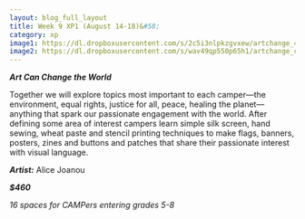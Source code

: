 ```yaml
---
layout: blog_full_layout
title: Week 9 XP1 (August 14-18)&#58; 
category: xp
image1: https://dl.dropboxusercontent.com/s/2c5i3nlpkzgvxew/artchange_4.jpg?dl=0
image2: https://dl.dropboxusercontent.com/s/wav49qp550p65h1/artchange_collage.jpg?dl=0
---
```


**_Art Can Change the World_**

Together we will explore topics most important to each camper—the environment, equal rights, justice for all, peace,  healing the planet—anything that spark our passionate engagement with the world. After defining some area of interest campers learn simple silk screen, hand sewing, wheat paste and stencil printing techniques to make flags, banners, posters, zines and buttons and patches that share their passionate interest with visual language. 


**_Artist:_** Alice Joanou

**_$460_**

*16 spaces for CAMPers entering grades 5-8*

